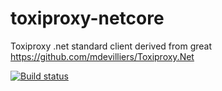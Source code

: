 # toxiproxy-netcore
Toxiproxy .net standard client derived from great https://github.com/mdevilliers/Toxiproxy.Net

[![Build status](https://ci.appveyor.com/api/projects/status/oo4itc80kxt5koqw?svg=true)](https://ci.appveyor.com/project/adospace/toxiproxy-netcore)

